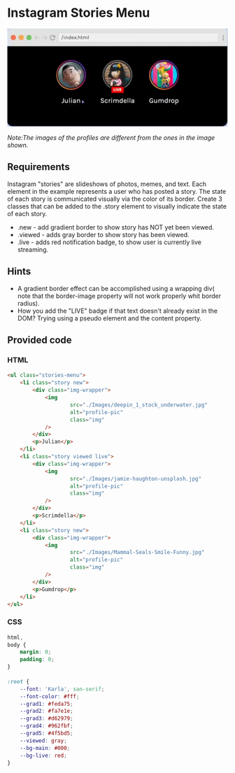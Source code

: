 # Instagram Stories Menu

![Instagram Stories Menu](./InstagramStoriesMenu.png)

*Note:The images of the profiles are different from the ones in the image shown.*

## Requirements

Instagram "stories" are slideshows of photos, memes, and text. Each element in the example represents a user who has
posted a story. The state of each story is communicated visually via the color of its border. Create 3 classes that can
be added to the .story element to visually indicate the state of each story.

- .new - add gradient border to show story has NOT yet been viewed.
- .viewed - adds gray border to show story has been viewed.
- .live - adds red notification badge, to show user is currently live streaming.

## Hints

- A gradient border effect can be accomplished using a wrapping div( note that the border-image property will not work
  properly whit border radius).
- How you add the "LIVE" badge if that text doesn't already exist in the DOM? Trying using a pseudo element and the
  content property.

## Provided code

### HTML

```html
<ul class="stories-menu">
    <li class="story new">
        <div class="img-wrapper">
            <img
                    src="./Images/deepin_1_stock_underwater.jpg"
                    alt="profile-pic"
                    class="img"
            />
        </div>
        <p>Julian</p>
    </li>
    <li class="story viewed live">
        <div class="img-wrapper">
            <img
                    src="./Images/jamie-haughton-unsplash.jpg"
                    alt="profile-pic"
                    class="img"
            />
        </div>
        <p>Scrimdella</p>
    </li>
    <li class="story new">
        <div class="img-wrapper">
            <img
                    src="./Images/Mammal-Seals-Smile-Funny.jpg"
                    alt="profile-pic"
                    class="img"
            />
        </div>
        <p>Gumdrop</p>
    </li>
</ul>
```

### CSS

```css
html,
body {
    margin: 0;
    padding: 0;
}

:root {
    --font: 'Karla', san-serif;
    --font-color: #fff;
    --grad1: #feda75;
    --grad2: #fa7e1e;
    --grad3: #d62979;
    --grad4: #962fbf;
    --grad5: #4f5bd5;
    --viewed: gray;
    --bg-main: #000;
    --bg-live: red;
}
```